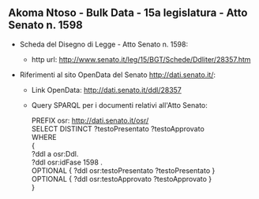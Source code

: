 ## Akoma Ntoso - Bulk Data - 15a legislatura - Atto Senato n. 1598 ##

* Scheda del Disegno di Legge - Atto Senato n. 1598:
	* http url: http://www.senato.it/leg/15/BGT/Schede/Ddliter/28357.htm

* Riferimenti al sito OpenData del Senato http://dati.senato.it/:
	* Link OpenData: http://dati.senato.it/ddl/28357
	* Query SPARQL per i documenti relativi all'Atto Senato:

        PREFIX osr: <http://dati.senato.it/osr/>  
		SELECT DISTINCT ?testoPresentato ?testoApprovato  
		WHERE  
		{  
		    ?ddl a osr:Ddl.  
		    ?ddl osr:idFase 1598 .  
		    OPTIONAL { ?ddl osr:testoPresentato ?testoPresentato }  
		    OPTIONAL { ?ddl osr:testoApprovato ?testoApprovato }  
		}
		